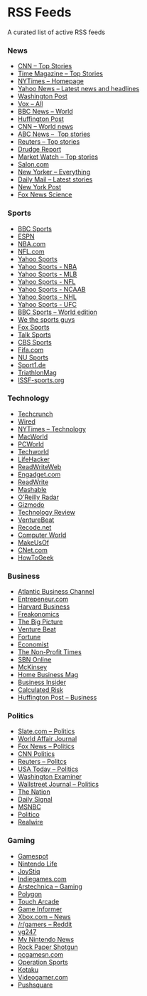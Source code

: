 # RSS Feeds
 A curated list of active RSS feeds
 
<h3><strong>News</strong></h3>
<ul>
  <li><a href="http://rss.cnn.com/rss/cnn_topstories.rss">CNN – Top Stories</a></li>
  <li><a href="http://feeds.feedburner.com/time/topstories">Time Magazine – Top Stories</a></li>
  <li><a href="http://rss.nytimes.com/services/xml/rss/nyt/HomePage.xml">NYTimes – Homepage</a></li>
  <li><a href="https://www.yahoo.com/news/rss/topstories">Yahoo News – Latest news and headlines</a></li>
  <li><a href="http://feeds.washingtonpost.com/rss/world">Washington Post</a></li>
  <li><a href="https://www.vox.com/rss/index.xml">Vox – All</a></li>
  <li><a href="http://feeds.bbci.co.uk/news/world/rss.xml">BBC News – World</a></li>
  <li><a href="https://www.huffingtonpost.com/section/front-page/feed">Huffington Post</a></li>
  <li><a href="http://rss.cnn.com/rss/cnn_world.rss">CNN – World news</a></li>
  <li><a href="http://abcnews.go.com/abcnews/topstories">ABC News –  Top stories</a></li>
  <li><a href="https://www.reutersagency.com/feed/?taxonomy=best-topics&post_type=best">Reuters – Top stories</a></li>
  <li><a href="http://www.drudgereportfeed.com/rss.xml">Drudge Report</a></li>
  <li><a href="http://www.marketwatch.com/rss/topstories/">Market Watch – Top stories</a></li>
  <li><a href="https://www.salon.com/feed/">Salon.com</a></li>
  <li><a href="http://www.newyorker.com/services/rss/feeds/everything.xml">New Yorker – Everything</a></li>
  <li><a href="http://www.dailymail.co.uk/articles.rss">Daily Mail – Latest stories</a> </li>
  <li><a href="https://nypost.com/feed/">New York Post</a></li>
  <li><a href="http://feeds.foxnews.com/foxnews/scitech">Fox News Science</a></li>
</ul>
<h3><strong>Sports</strong></h3>
<ul>
  <li><a href="http://www.feeder.co/add-feed?url=http://feeds.bbci.co.uk/sport/rss.xml?edition=int#">BBC Sports</a></li>
  <li><a href="http://www.espn.com/espn/rss/news">ESPN</a></li>
  <li><a href="http://www.nba.com/rss/nba_rss.xml">NBA.com</a></li>
  <li><a href="http://www.nfl.com/rss/rsslanding?searchString=home">NFL.com</a></li>
  <li><a href="https://sports.yahoo.com/rss">Yahoo Sports</a></li>
  <li><a href="https://sports.yahoo.com/nba/rss">Yahoo Sports - NBA</a></li>
  <li><a href="https://sports.yahoo.com/mlb/rss">Yahoo Sports - MLB</a></li>
  <li><a href="https://sports.yahoo.com/nfl/rss">Yahoo Sports - NFL</a></li>
  <li><a href="https://sports.yahoo.com/ncaab/rss">Yahoo Sports - NCAAB</a></li>
  <li><a href="https://sports.yahoo.com/nhl/rss">Yahoo Sports - NHL</a></li>
  <li><a href="https://sports.yahoo.com/ufc/rss">Yahoo Sports - UFC</a></li>
  <li><a href="http://newsrss.bbc.co.uk/rss/sportonline_world_edition/front_page/rss.xml">BBC Sports – World edition</a></li>
  <li><a href="https://www.westhesportsguy.com/feeds/posts/default">We the sports guys</a></li>
  <li><a href="https://api.foxsports.com/v1/rss?partnerKey=zBaFxRyGKCfxBagJG9b8pqLyndmvo7UU">Fox Sports</a></li>
  <li><a href="https://talksport.com/rss/sports-news/all/feed">Talk Sports</a></li>
  <li><a href="https://rss.cbssports.com/rss/headlines/">CBS Sports</a></li>
  <li><a href="www.fifa.com/rss/index.xml">Fifa.com</a></li>
  <li><a href="http://nusports.com/rss_feeds.aspx">NU Sports</a></li>
  <li><a href="https://www.sport1.de/news.rss">Sport1.de</a></li>
  <li><a href="https://www.triathlonmag.com.au/rss">TriathlonMag</a></li>
  <li><a href="https://www.issf-sports.org/rss/news.html">ISSF-sports.org</a></li>
</ul>
<h3><strong>Technology</strong></h3>
<ul>
  <li><a href="http://feeds.feedburner.com/Techcrunch">Techcrunch</a></li>
  <li><a href="http://feeds.wired.com/wired/index">Wired</a></li>
  <li><a href="http://feeds.nytimes.com/nyt/rss/Technology">NYTimes – Technology</a></li>
  <li><a href="http://rss.macworld.com/macworld/feeds/main">MacWorld</a></li>
  <li><a href="http://feeds.pcworld.com/pcworld/latestnews">PCWorld</a></li>
  <li><a href="http://www.techworld.com/news/rss">Techworld</a></li>
  <li><a href="https://lifehacker.com/rss">LifeHacker</a></li>
  <li><a href="http://feeds.feedburner.com/readwriteweb">ReadWriteWeb</a></li>
  <li><a href="http://www.engadget.com/rss-full.xml">Engadget.com</a></li>
  <li><a href="http://www.feeder.co/add-feed?url=http://readwrite.com/feed/">ReadWrite</a></li>
  <li><a href="http://feeds.mashable.com/Mashable">Mashable</a></li>
  <li><a href="http://feeds.feedburner.com/oreilly/radar/atom">O&rsquo;Reilly Radar</a></li>
  <li><a href="https://gizmodo.com/rss">Gizmodo</a></li>
  <li><a href="https://www.technologyreview.com/topnews.rss">Technology Review</a></li>
  <li><a href="https://venturebeat.com/2013/09/05/venturebeat-rss/">VentureBeat</a></li>
  <li><a href="http://www.recode.net/rss/index.xml">Recode.net</a></li>
  <li><a href="http://www.computerworld.com/index.rss">Computer World</a></li>
  <li><a href="http://feeds.feedburner.com/Makeuseof">MakeUsOf</a></li>
  <li><a href="http://www.cnet.com/rss/news">CNet.com</a></li>
  <li><a href="http://feeds.howtogeek.com/HowToGeek">HowToGeek</a></li>
</ul>
<h3><strong>Business</strong></h3>
<ul>
  <li><a href="http://feeds.feedburner.com/AtlanticBusinessChannel">Atlantic Business Channel</a></li>
  <li><a href="http://feeder.co/add-feed?url=feeds.feedburner.com/entrepreneur/latest">Entrepeneur.com</a></li>
  <li><a href="http://feeds.harvardbusiness.org/harvardbusiness/">Harvard Business</a></li>
  <li><a href="http://freakonomics.com//feed/">Freakonomics</a></li>
  <li><a href="http://feeds.feedburner.com/TheBigPicture">The Big Picture</a></li>
  <li><a href="http://feeds.feedburner.com/venturebeat/SZYF">Venture Beat</a></li>
  <li><a href="http://fortune.com/feed/">Fortune</a></li>
  <li><a href="http://www.economist.com/rss/the_world_this_week_rss.xml">Economist</a></li>
  <li><a href="http://www.thenonprofittimes.com/feed/">The Non-Profit Times</a></li>
  <li><a href="http://www.sbnonline.com/feed/">SBN Online</a></li>
  <li><a href="https://www.mckinsey.com/insights/rss.aspx">McKinsey</a></li>
  <li><a href="https://homebusinessmag.com/feed/">Home Business Mag</a></li>
  <li><a href="http://feeds2.feedburner.com/businessinsider">Business Insider</a></li>
  <li><a href="http://feeds.feedburner.com/CalculatedRisk">Calculated Risk</a></li>
  <li><a href="https://www.huffingtonpost.com/section/business/feed">Huffington Post – Business</a></li>
</ul>
<h3><strong>Politics</strong></h3>
<ul>
  <li><a href="http://www.slate.com/articles/news_and_politics/politics.teaser.all.10.rss/">Slate.com – Politics</a></li>
  <li><a href="http://www.worldaffairsjournal.org/essay-feed.xml">World Affair Journal</a></li>
  <li><a href="http://feeds.foxnews.com/foxnews/politics">Fox News – Politics</a></li>
  <li><a href="http://rss.cnn.com/rss/cnn_allpolitics.rss">CNN Politics</a></li>
  <li><a href="http://feeds.reuters.com/Reuters/PoliticsNews">Reuters – Politcs</a></li>
  <li><a href="http://rssfeeds.usatoday.com/TP-OnPolitics">USA Today – Politics</a></li>
  <li><a href="http://www.washingtonexaminer.com/rss/politics">Washington Examiner</a></li>
  <li><a href="http://online.wsj.com/xml/rss/3_7087.xml">Wallstreet Journal – Politics</a></li>
  <li><a href="https://www.thenation.com/feed/?post_type=article">The Nation</a></li>
  <li><a href="http://dailysignal.com//feed/">Daily Signal</a></li>
  <li><a href="http://www.msnbc.com/feeds/latest">MSNBC</a></li>
  <li><a href="https://www.politico.com/rss/politics.xml">Politico</a></li>
  <li><a href="https://www.realwire.com/rss/feeds.asp?cat=Politics">Realwire</a></li>
</ul>
<h3><strong>Gaming</strong></h3>
<ul>
  <li><a href="https://www.gamespot.com/feeds/mashup/">Gamespot</a></li>
  <li><a href="http://www.nintendolife.com/feeds/latest">Nintendo Life</a></li>
  <li><a href="http://www.joystiq.com/rss.xml">JoyStiq</a></li>
  <li><a href="http://www.indiegames.com/atom.xml">Indiegames.com</a></li>
  <li><a href="http://feeds.arstechnica.com/arstechnica/gaming/">Arstechnica – Gaming</a></li>
  <li><a href="https://www.polygon.com/rss/index.xml">Polygon</a></li>
  <li><a href="http://toucharcade.com/feed/">Touch Arcade</a></li>
  <li><a href="http://www.gameinformer.com/p/rss.aspx">Game Informer</a></li>
  <li><a href="http://news.xbox.com/feed">Xbox.com – News</a></li>
  <li><a href="https://www.reddit.com/r/gamers/.rss">/r/gamers – Reddit</a></li>
  <li><a href="http://www.vg247.com/feed/">vg247</a></li>
  <li><a href="https://mynintendonews.com/feed">My Nintendo News</a></li>
  <li><a href="https://www.rockpapershotgun.com/feed">Rock Paper Shotgun</a></li>
  <li><a href="https://www.pcgamesn.com/rss">pcgamesn.com</a></li>
  <li><a href="http://www.operationsports.com/rss.xml">Operation Sports</a></li>
  <li><a href="https://kotaku.com/rss">Kotaku</a></li>
  <li><a href="http://feeds.videogamer.com/rss/allupdates.xml">Videogamer.com</a></li>
  <li><a href="http://www.pushsquare.com/feeds/latest">Pushsquare</a></li>
</ul>
